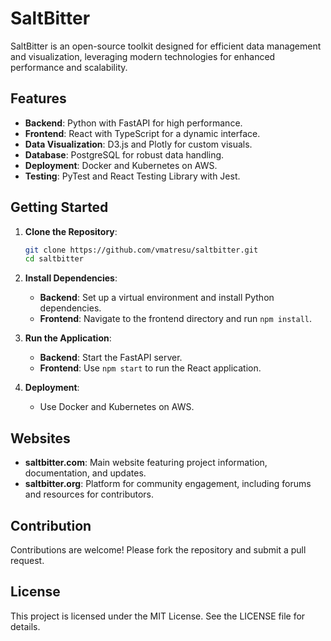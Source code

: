 # SaltBitter

SaltBitter is an open-source toolkit designed for efficient data management and visualization, leveraging modern technologies for enhanced performance and scalability.

## Features

- **Backend**: Python with FastAPI for high performance.
- **Frontend**: React with TypeScript for a dynamic interface.
- **Data Visualization**: D3.js and Plotly for custom visuals.
- **Database**: PostgreSQL for robust data handling.
- **Deployment**: Docker and Kubernetes on AWS.
- **Testing**: PyTest and React Testing Library with Jest.

## Getting Started

1. **Clone the Repository**: 
   ```bash
   git clone https://github.com/vmatresu/saltbitter.git
   cd saltbitter
   ```

2. **Install Dependencies**: 
   - **Backend**: Set up a virtual environment and install Python dependencies.
   - **Frontend**: Navigate to the frontend directory and run `npm install`.

3. **Run the Application**: 
   - **Backend**: Start the FastAPI server.
   - **Frontend**: Use `npm start` to run the React application.

4. **Deployment**: 
   - Use Docker and Kubernetes on AWS.

## Websites

- **saltbitter.com**: Main website featuring project information, documentation, and updates.
- **saltbitter.org**: Platform for community engagement, including forums and resources for contributors.

## Contribution

Contributions are welcome! Please fork the repository and submit a pull request.

## License

This project is licensed under the MIT License. See the LICENSE file for details.
